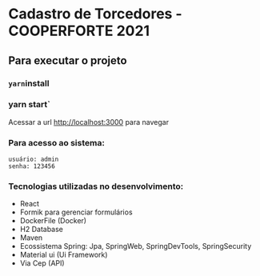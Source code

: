 # Cadastro de Torcedores - COOPERFORTE 2021

## Para executar o projeto

### `yarn`install
###  yarn start`

Acessar a url [http://localhost:3000](http://localhost:3000) para navegar

### Para acesso ao sistema:

    usuário: admin
	senha: 123456

### Tecnologias utilizadas no desenvolvimento:

* React
* Formik para gerenciar formulários
* DockerFile (Docker)
* H2 Database
* Maven
* Ecossistema Spring: Jpa, SpringWeb, SpringDevTools, SpringSecurity
* Material ui (Ui Framework)
* Via Cep (API)

	



